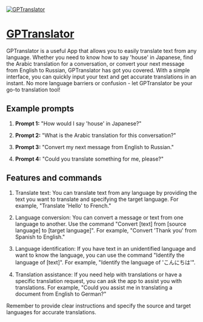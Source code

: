 [![GPTranslator](https://files.oaiusercontent.com/file-nnpC9KXcjtqyYfciUV03xFSO?se=2123-10-16T20%3A12%3A21Z&sp=r&sv=2021-08-06&sr=b&rscc=max-age%3D31536000%2C%20immutable&rscd=attachment%3B%20filename%3D2bab73aa-352f-4332-8214-df65b5b14332.png&sig=gbR6lV9OqTw8SXFCtUZJFWJKkZ8cSqFnLw7Su%2BnbZRI%3D)](https://chat.openai.com/g/g-rM8ck1BZa-gptranslator)

# [GPTranslator](https://chat.openai.com/g/g-rM8ck1BZa-gptranslator)

GPTranslator is a useful App that allows you to easily translate text from any language. Whether you need to know how to say 'house' in Japanese, find the Arabic translation for a conversation, or convert your next message from English to Russian, GPTranslator has got you covered. With a simple interface, you can quickly input your text and get accurate translations in an instant. No more language barriers or confusion - let GPTranslator be your go-to translation tool!

## Example prompts

1. **Prompt 1:** "How would I say 'house' in Japanese?"

2. **Prompt 2:** "What is the Arabic translation for this conversation?"

3. **Prompt 3:** "Convert my next message from English to Russian."

4. **Prompt 4:** "Could you translate something for me, please?"

## Features and commands

1. Translate text: You can translate text from any language by providing the text you want to translate and specifying the target language. For example, "Translate 'Hello' to French."

2. Language conversion: You can convert a message or text from one language to another. Use the command "Convert [text] from [source language] to [target language]". For example, "Convert 'Thank you' from Spanish to English."

3. Language identification: If you have text in an unidentified language and want to know the language, you can use the command "Identify the language of [text]". For example, "Identify the language of 'こんにちは'".

4. Translation assistance: If you need help with translations or have a specific translation request, you can ask the app to assist you with translations. For example, "Could you assist me in translating a document from English to German?"

Remember to provide clear instructions and specify the source and target languages for accurate translations.